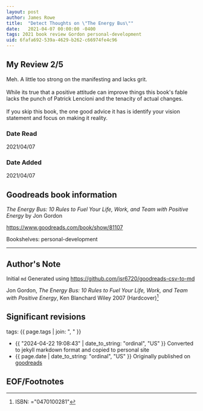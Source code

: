 ```yaml
---
layout: post
author: James Rowe
title:  "Detect Thoughts on \"The Energy Bus\""
date:   2021-04-07 00:00:00 -0400
tags: 2021 book review Gordon personal-development
uid: 6fafa692-539a-4629-b262-c66974fe4c96
---
```




## My Review 2/5

Meh. A little too strong on the manifesting and lacks grit.<br/><br/>While its true that a positive attitude can improve things this book's fable lacks the punch of Patrick Lencioni and the tenacity of actual changes.<br/><br/>If you skip this book, the one good advice it has is identify your vision statement and focus on making it reality.

### Date Read
2021/04/07

### Date Added
2021/04/07

## Goodreads book information

*The Energy Bus: 10 Rules to Fuel Your Life, Work, and Team with Positive Energy* by Jon Gordon

https://www.goodreads.com/book/show/81107

Bookshelves: personal-development

---

## Author's Note

Initial `md` Generated using https://github.com/jsr6720/goodreads-csv-to-md

Jon Gordon, *The Energy Bus: 10 Rules to Fuel Your Life, Work, and Team with Positive Energy*, Ken Blanchard Wiley 2007 (Hardcover)[^1]

## Significant revisions

tags: {{ page.tags | join: ", " }} <!-- todo move this somewhere -->

- {{ "2024-04-22 19:08:43" | date_to_string: "ordinal", "US" }} Converted to jekyll markdown format and copied to personal site
- {{ page.date | date_to_string: "ordinal", "US" }} Originally published on [goodreads](https://www.goodreads.com)

## EOF/Footnotes

[^1]: ISBN: ="0470100281"